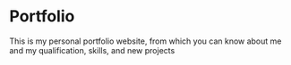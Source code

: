 # Portfolio
This is my personal portfolio website, from which you can know about me and my qualification, skills, and new projects
